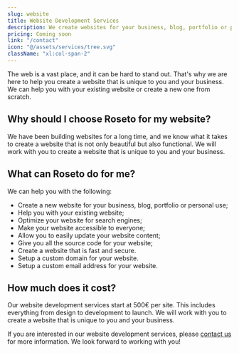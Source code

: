 ```yaml
---
slug: website
title: Website Development Services
description: We create websites for your business, blog, portfolio or personal use. We can also help you with your existing website.
pricing: Coming soon
link: "/contact"
icon: "@/assets/services/tree.svg"
className: "xl:col-span-2"
---
```


The web is a vast place, and it can be hard to stand out. That's why we are here to help you create a website that is unique to you and your business. We can help you with your existing website or create a new one from scratch.

## Why should I choose Roseto for my website?

We have been building websites for a long time, and we know what it takes to create a website that is not only beautiful but also functional. We will work with you to create a website that is unique to you and your business.

## What can Roseto do for me?

We can help you with the following:
- Create a new website for your business, blog, portfolio or personal use;
- Help you with your existing website;
- Optimize your website for search engines;
- Make your website accessible to everyone;
- Allow you to easily update your website content;
- Give you all the source code for your website;
- Create a website that is fast and secure.
- Setup a custom domain for your website.
- Setup a custom email address for your website.


## How much does it cost?

Our website development services start at 500€ per site. This includes everything from design to development to launch. We will work with you to create a website that is unique to you and your business.

If you are interested in our website development services, please [contact us](/contact) for more information. We look forward to working with you! 